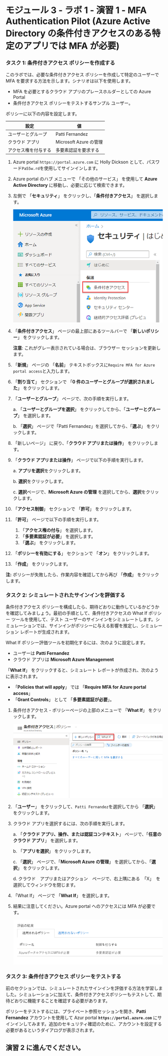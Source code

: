 # モジュール 3 - ラボ 1 - 演習 1 -  MFA Authentication Pilot (Azure Active Directory の条件付きアクセスのある特定のアプリでは MFA が必要)

### タスク 1: 条件付きアクセス ポリシーを作成する 


このラボでは、必要な条件付きアクセス ポリシーを作成して特定のユーザーで MFA を要求する方法を示します。シナリオは以下を使用します。

- MFA を必要とするクラウド アプリのプレースホルダーとしての Azure Portal 
- 条件付きアクセス ポリシーをテストするサンプル ユーザー。  

ポリシーに以下の内容を設定します。

|設定 |値|
|---     | --- |
|ユーザーとグループ | Patti Fernandez |
|クラウド アプリ | Microsoft Azure の管理 |
|アクセス権を付与する | 多要素認証を要求する |

 
1.  Azure portal `https://portal.azure.com` に Holly Dickson として、パスワード`Pa55w.rd`を使用してサインインします。

2.  Azure portal のハブ メニューで 「その他のサービス」 を使用して **Azure Active Directory** に移動し、必要に応じて検索できます。

3. 左側で 「**セキュリティ**」 をクリックし、「**条件付きアクセス**」 を選択します。

     ![スクリーンショット](../Media/NewConditionalAccessScreen.png)
 
5.  「**条件付きアクセス**」 ページの最上部にあるツールバーで 「**新しいポリシー**」 をクリックします。

    **注意**: これがグレー表示されている場合は、ブラウザー セッションを更新します。



6.  「**新規**」 ページの 「**名前**」 テキストボックスに`Require MFA for Azure portal access`と入力します。



7.  「**割り当て**」 セクションで 「**0 件のユーザーとグループが選択されました**」 をクリックします。



8.  「**ユーザーとグループ**」 ページで、次の手順を実行します。


    a. 「**ユーザーとグループを選択**」 をクリックしてから、「**ユーザーとグループ**」 を選択します。
    

    b. 「**選択**」 ページで「Patti Fernandez」を選択してから、「**選ぶ**」 をクリックします。


9.  「新しいページ」 に戻り、「**クラウド アプリまたは操作**」 をクリックします。



10. 「**クラウド アプリまたは操作**」 ページで以下の手順を実行します。



    a. **アプリを選択**をクリックします。

    b. **選択**をクリックします。

    c. **選択**ページで、**Microsoft Azure の管理** を選択してから、**選択**をクリックします。


11.  「**アクセス制御**」 セクションで 「**許可**」 をクリックします。


12.  「**許可**」 ページで以下の手順を実行します。
     1. 「**アクセス権の付与**」 を選択します。
     2.  「**多要素認証が必要**」 を選択します。
     3.  「**選ぶ**」 をクリックします。

13.  「**ポリシーを有効にする**」 セクションで 「**オン**」 をクリックします。

14.  「**作成**」 をクリックします。

**注:** ポリシーが失敗したら、作業内容を確認してから再び 「**作成**」 をクリックします。


### タスク 2: シミュレートされたサインインを評価する


条件付きアクセス ポリシーを構成したら、期待どおりに動作しているかどうかを確認してみましょう。最初の手順として、条件付きアクセスの What If ポリシー ツールを使用して、テスト ユーザーのサインインをシミュレートします。シミュレーションでは、サインインがポリシーに与える影響を推定し、シミュレーション レポートが生成されます。  

What If ポリシー評価ツールを初期化するには、次のように設定します。

- ユーザーは **Patti Fernandez** 
- クラウド アプリは **Microsoft Azure Management**

 「**What If**」 をクリックすると、シミュレート レポートが作成され、次のように表示されます。

- 「**Policies that will apply**」 では 「**Require MFA for Azure portal access**」 
- 「**Grant Controls**」 として 「**多要素認証が必要**」。


1.  条件付きアクセス - ポリシーページの上部のメニューで 「**What If**」 をクリックします。  
 
     ![スクリーンショット](../Media/448e616a-7524-44a5-8335-c2fc8193dae6.png)

2.  「**ユーザー**」 をクリックして、`Patti Fernandez`を選択してから 「**選択**」 をクリックします。



3.  クラウド アプリを選択するには、次の手順を実行します。



    a. 「**クラウド アプリ、操作、または認証コンテキスト**」 ページで、「**任意のクラウド アプリ**」 を選択します。

    b. 「**アプリを選択**」 をクリックします。

    c. 「**選択**」 ページで、「**Microsoft Azure の管理**」 を選択してから、「**選択**」 をクリックします。

    d. クラウド　アプリまたはアクション　ページで、右上隅にある　「X」　を選択してウィンドウを閉じます。

4.  「What If」 ページで 「**What If**」 を選択します。

5.  結果に注意してください。Azure portal へのアクセスには MFA が必要です。

     ![スクリーンショット](../Media/6568f6de-0c9e-4ee1-ba48-eab401651416.png)


### タスク 3: 条件付きアクセス ポリシーをテストする

前のセクションでは、シミュレートされたサインインを評価する方法を学習しました。シミュレーションに加えて、条件付きアクセスポリシーもテストして、期待どおりに機能することを確認する必要があります。 

ポリシーをテストするには、プライベート参照セッションを開き、**Patti Fernandez** アカウントを使用して Azur portal **`https://portal.azure.com`** にサインインしてみます。追加のセキュリティ確認のために、アカウントを設定する必要があるというダイアログが表示されます。


## 演習 2 に進んでください。
